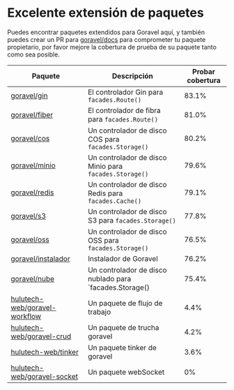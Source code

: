# Excelente extensión de paquetes

Puedes encontrar paquetes extendidos para Goravel aquí, y también puedes crear un PR para [goravel/docs](https://github.com/goravel/docs) para comprometer tu paquete propietario, por favor mejore la cobertura de prueba de su paquete tanto como sea posible.

| Paquete                                                                           | Descripción                                                                                 | Probar cobertura      |
| --------------------------------------------------------------------------------- | ------------------------------------------------------------------------------------------- | --------------------- |
| [goravel/gin](https://github.com/goravel/gin)                                     | El controlador Gin para `facades.Route()`                                                   | 83.1% |
| [goravel/fiber](https://github.com/goravel/fiber)                                 | El controlador de fibra para `facades.Route()`                                              | 81.0% |
| [goravel/cos](https://github.com/goravel/cos)                                     | Un controlador de disco COS para `facades.Storage()`                                        | 80.2% |
| [goravel/minio](https://github.com/goravel/minio)                                 | Un controlador de disco Minio para `facades.Storage()`                                      | 79.6% |
| [goravel/redis](https://github.com/goravel/redis)                                 | Un controlador de disco Redis para `facades.Cache()`                                        | 79.1% |
| [goravel/s3](https://github.com/goravel/s3)                                       | Un controlador de disco S3 para `facades.Storage()`                                         | 77.8% |
| [goravel/oss](https://github.com/goravel/oss)                                     | Un controlador de disco OSS para `facades.Storage()`                                        | 76.5% |
| [goravel/instalador](https://github.com/goravel/installer)                        | Instalador de Goravel                                                                       | 76.2% |
| [goravel/nube](https://github.com/goravel/cloudinary)                             | Un controlador de disco nublado para \`facades.Storage() | 75.4% |
| [hulutech-web/goravel-workflow](https://github.com/hulutech-web/goravel-workflow) | Un paquete de flujo de trabajo                                                              | 4.4%  |
| [hulutech-web/goravel-crud](https://github.com/hulutech-web/goravel-crud)         | Un paquete de trucha goravel                                                                | 4.2%  |
| [hulutech-web/tinker](https://github.com/hulutech-web/tinker)                     | Un paquete tinker de goravel                                                                | 3.6%  |
| [hulutech-web/goravel-socket](https://github.com/hulutech-web/goravel-socket)     | Un paquete webSocket                                                                        | 0%                    |
